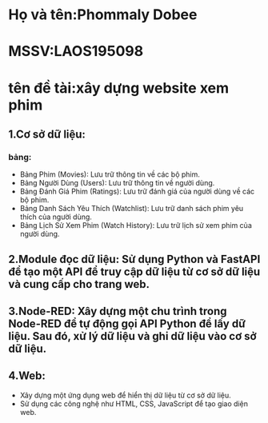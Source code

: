# Họ và tên:Phommaly Dobee
# MSSV:LAOS195098
# tên đề tài:xây dựng website xem phim

## 1.Cơ sở dữ liệu:
   ### bảng:
- Bảng Phim (Movies): Lưu trữ thông tin về các bộ phim.
- Bảng Người Dùng (Users): Lưu trữ thông tin về người dùng.
- Bảng Đánh Giá Phim (Ratings): Lưu trữ đánh giá của người dùng về các bộ phim.
- Bảng Danh Sách Yêu Thích (Watchlist): Lưu trữ danh sách phim yêu thích của người dùng.
- Bảng Lịch Sử Xem Phim (Watch History): Lưu trữ lịch sử xem phim của người dùng.
   
## 2.Module đọc dữ liệu: Sử dụng Python và FastAPI để tạo một API để truy cập dữ liệu từ cơ sở dữ liệu và cung cấp cho trang web.
## 3.Node-RED: Xây dựng một chu trình trong Node-RED để tự động gọi API Python để lấy dữ liệu. Sau đó, xử lý dữ liệu và ghi dữ liệu vào cơ sở dữ liệu.
## 4.Web:
- Xây dựng một ứng dụng web để hiển thị dữ liệu từ cơ sở dữ liệu.
- Sử dụng các công nghệ như HTML, CSS, JavaScript để tạo giao diện web.
